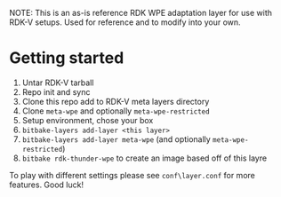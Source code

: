 NOTE: This is an as-is reference RDK WPE adaptation layer for use with RDK-V setups. Used for reference and to modify into your own.

# Getting started

1. Untar RDK-V tarball
2. Repo init and sync
3. Clone this repo add to RDK-V meta layers directory
4. Clone `meta-wpe` and optionally `meta-wpe-restricted`
5. Setup environment, chose your box
6. `bitbake-layers add-layer <this layer>`
7. `bitbake-layers add-layer meta-wpe` (and optionally `meta-wpe-restricted`)
8. `bitbake rdk-thunder-wpe` to create an image based off of this layre

To play with different settings please see `conf\layer.conf` for more features.
Good luck!
